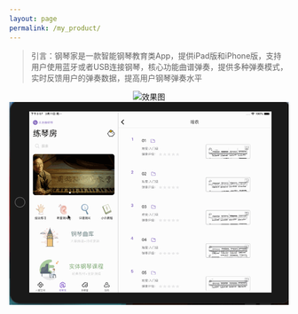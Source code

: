 ```yaml
---
layout: page
permalink: /my_product/
---
```

> 引言：钢琴家是一款智能钢琴教育类App，提供iPad版和iPhone版，支持用户使用蓝牙或者USB连接钢琴，核心功能曲谱弹奏，提供多种弹奏模式，实时反馈用户的弹奏数据，提高用户钢琴弹奏水平

<p style="text-align: center;"><img src="/assets/img/posts/player/Player.gif" alt="效果图"><img src="/assets/img/posts/player/Player01.gif" alt="效果图"></p>